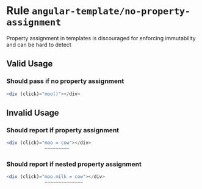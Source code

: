 # Rule `angular-template/no-property-assignment`

Property assignment in templates is discouraged for enforcing immutability and can be hard to detect

## Valid Usage

### Should pass if no property assignment

```ts
<div (click)="moo()"></div>
```

## Invalid Usage

### Should report if property assignment

```ts
<div (click)="moo = cow"></div>
              ~~~~~~~~~
```

### Should report if nested property assignment

```ts
<div (click)="moo.milk = cow"></div>
              ~~~~~~~~~~~~~~
```
